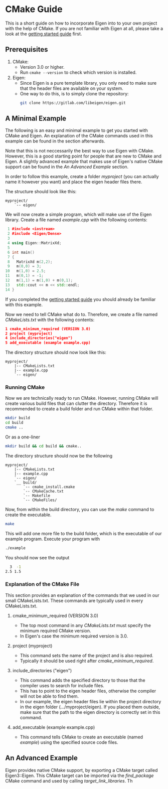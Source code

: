 # CMake Guide

This is a short guide on how to incorporate Eigen into to your own project with the help of CMake. If you are not familiar with Eigen at all, please take a look at the [getting started guide](https://eigen.tuxfamily.org/dox/GettingStarted.html) first.

## Prerequisites

1. CMake:
    - Version 3.0 or higher.
    - Run ```cmake --version``` to check which version is installed.
2. Eigen:
    - Since Eigen is a pure template library, you only need to make sure that the header files are available on your system.
    - One way to do this, is to simply clone the repository:
        ```bash
        git clone https://gitlab.com/libeigen/eigen.git
        ```

## A Minimal Example

The following is an easy and minimal example to get you started with CMake and Eigen. An explanation of the CMake commands used in this example can be found in the section afterwards. 

Note that this is not neccessarily the best way to use Eigen with CMake. However, this is a good starting point for people that are new to CMake and Eigen. A slightly advanced example that makes use of Eigen's native CMake support can be found in the *An Advanced Example* section.

In order to follow this example, create a folder *myproject* (you can actually name it however you want) and place the eigen header files there.

The structure should look like this:

```tree
myproject/
    `-- eigen/
```

We will now create a simple program, which will make use of the Eigen library. Create a file named *example.cpp* with the following contents:

```C++
 1 #include <iostream>
 2 #include <Eigen/Dense>
 3
 4 using Eigen::MatrixXd;
 5 
 6 int main()
 7 {
 8   MatrixXd m(2,2);
 9   m(0,0) = 3;
10   m(1,0) = 2.5;
11   m(0,1) = -1;
12   m(1,1) = m(1,0) + m(0,1);
13   std::cout << m << std::endl;
14 }
```

If you completed the [getting started guide](https://eigen.tuxfamily.org/dox/GettingStarted.html) you should already be familiar with this example.

Now we need to tell CMake what do to. Therefore, we create a file named *CMakeLists.txt* with the following contents: 

```cmake
1 cmake_minimum_required (VERSION 3.0)
2 project (myproject)
4 include_directories("eigen")
5 add_executable (example example.cpp)
```

The directory structure should now look like this:
```tree
myproject/
    |-- CMakeLists.txt
    |-- example.cpp
    `-- eigen/
```

### Running CMake

Now we are technically ready to run CMake. However, running CMake will create various build files that can clutter the directory. Therefore it is recommended to create a build folder and run CMake within that folder.

```bash
mkdir build
cd build
cmake ..
```

Or as a one-liner
```bash
mkdir build && cd build && cmake..
```

The directory structure should now be the following
```tree
myproject/
    |-- CMakeLists.txt
    |-- example.cpp
    `-- eigen/
    `__ build/
        `-- cmake_install.cmake
        `-- CMakeCache.txt
        `-- Makefile
        `-- CMakeFiles/
```

Now, from within the build directory, you can use the *make* command to create the executable.

```bash
make
```

This will add one more file to the build folder, which is the executable of our example program. Execute your program with

```bash
./example
```

You should now see the output

```bash
  3  -1
2.5 1.5
```

### Explanation of the CMake File

This section provides an explanation of the commands that we used in our small CMakeLists.txt. These commands are typically used in every CMakeLists.txt.

1. cmake_minimum_required (VERSION 3.0)
    - The top most command in any *CMakeLists.txt* must specify the minimum required CMake version.
    - In Eigen's case the minimum required version is 3.0.

2. project (myproject)
    - This command sets the name of the project and is also required.
    - Typically it should be used right after *cmake_minimum_required*.

3. include_directories ("eigen")
    - This command adds the specified directory to those that the compiler uses to search for include files.
    - This has to point to the eigen header files, otherwise the compiler will not be able to find them.
    - In our example, the eigen header files lie within the project directory in the eigen folder (.../myproject/eigen). If you placed them outside, make sure that the path to the eigen directory is correctly set in this command.

4. add_executable (example example.cpp)
    - This command tells CMake to create an executable (named *example*) using the specified source code files.

## An Advanced Example

Eigen provides native CMake support, by exporting a CMake target called Eigen3::Eigen. This CMake target can be imported via the *find_package* CMake command and used by calling *target_link_libraries*. Th

